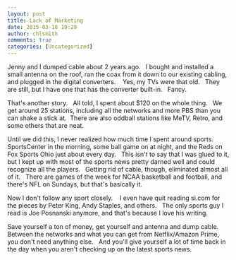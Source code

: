 ```yaml
---
layout: post
title: Lack of Marketing
date: 2015-03-18 19:29
author: chlsmith
comments: true
categories: [Uncategorized]
---
```

Jenny and I dumped cable about 2 years ago.   I bought and installed a small antenna on the roof, ran the coax from it down to our existing cabling, and plugged in the digital converters.    Yes, my TVs were that old.   They are still, but I have one that has the converter built-in.   Fancy.

That's another story.   All told, I spent about $120 on the whole thing.   We get around 25 stations, including all the networks and more PBS than you can shake a stick at.  There are also oddball stations like MeTV, Retro, and some others that are neat.

Until we did this, I never realized how much time I spent around sports.   SportsCenter in the morning, some ball game on at night, and the Reds on Fox Sports Ohio just about every day.   This isn't to say that I was glued to it, but I kept up with most of the sports news pretty darned well and could recognize all the players.   Getting rid of cable, though, eliminated almost all of it.   There are games of the week for NCAA basketball and football, and there's NFL on Sundays, but that's basically it.

Now I don't follow any sport closely.    I even have quit reading si.com for the pieces by Peter King, Andy Staples, and others.   The only sports guy I read is Joe Posnanski anymore, and that's because I love his writing.

Save yourself a ton of money, get yourself and antenna and dump cable.   Between the networks and what you can get from Netflix/Amazon Prime, you don't need anything else.   And you'll give yourself a lot of time back in the day when you aren't checking up on the latest sports news.
